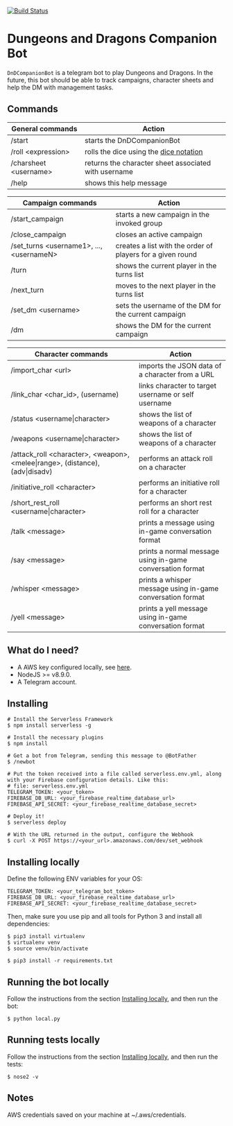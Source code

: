 [![Build Status](https://travis-ci.com/satanas/DnDCompanionBot.svg?branch=master)](https://travis-ci.com/satanas/DnDCompanionBot)

# Dungeons and Dragons Companion Bot
`DnDCompanionBot` is a telegram bot to play Dungeons and Dragons. In the future, this bot should be able to track
campaigns, character sheets and help the DM with management tasks.

## Commands
General commands | Action
--------|-------
/start | starts the DnDCompanionBot
/roll \<expression\> | rolls the dice using the [dice notation](https://en.wikipedia.org/wiki/Dice_notation)
/charsheet \<username\> | returns the character sheet associated with username
/help | shows this help message

Campaign commands | Action
--------|-------
/start_campaign | starts a new campaign in the invoked group
/close_campaign | closes an active campaign
/set_turns \<username1\>, ..., \<usernameN\> | creates a list with the order of players for a given round
/turn | shows the current player in the turns list
/next_turn | moves to the next player in the turns list
/set_dm \<username\> | sets the username of the DM for the current campaign
/dm | shows the DM for the current campaign

Character commands | Action
--------|-------
/import_char \<url\> | imports the JSON data of a character from a URL
/link_char \<char\_id\>, (username) | links character to target username or self username
/status \<username\|character\> | shows the list of weapons of a character
/weapons \<username\|character\> | shows the list of weapons of a character
/attack_roll \<character\>, \<weapon\>, \<melee\|range\>, (distance), (adv\|disadv) | performs an attack roll on a character
/initiative_roll \<character\> | performs an initiative roll for a character
/short_rest_roll \<username\|character\> | performs an short rest roll for a character
/talk \<message\> | prints a message using in-game conversation format
/say \<message\> | prints a normal message using in-game conversation format
/whisper \<message\> | prints a whisper message using in-game conversation format
/yell \<message\> | prints a yell message using in-game conversation format


## What do I need?
- A AWS key configured locally, see [here](https://serverless.com/framework/docs/providers/aws/guide/credentials/).
- NodeJS >= v8.9.0.
- A Telegram account.

## Installing
```
# Install the Serverless Framework
$ npm install serverless -g

# Install the necessary plugins
$ npm install

# Get a bot from Telegram, sending this message to @BotFather
$ /newbot

# Put the token received into a file called serverless.env.yml, along with your Firebase configuration details. Like this:
# file: serverless.env.yml
TELEGRAM_TOKEN: <your_token>
FIREBASE_DB_URL: <your_firebase_realtime_database_url>
FIREBASE_API_SECRET: <your_firebase_realtime_database_secret>

# Deploy it!
$ serverless deploy

# With the URL returned in the output, configure the Webhook
$ curl -X POST https://<your_url>.amazonaws.com/dev/set_webhook
```

## Installing locally

Define the following ENV variables for your OS:
```
TELEGRAM_TOKEN: <your_telegram_bot_token>
FIREBASE_DB_URL: <your_firebase_realtime_database_url>
FIREBASE_API_SECRET: <your_firebase_realtime_database_secret>
```

Then, make sure you use pip and all tools for Python 3 and install all dependencies:
```
$ pip3 install virtualenv
$ virtualenv venv
$ source venv/bin/activate

$ pip3 install -r requirements.txt
```

## Running the bot locally

Follow the instructions from the section [Installing locally](#installing-locally), and then run the bot:

```
$ python local.py
```

## Running tests locally

Follow the instructions from the section [Installing locally](#installing-locally), and then run the tests:

```
$ nose2 -v
```

## Notes
AWS credentials saved on your machine at ~/.aws/credentials.

